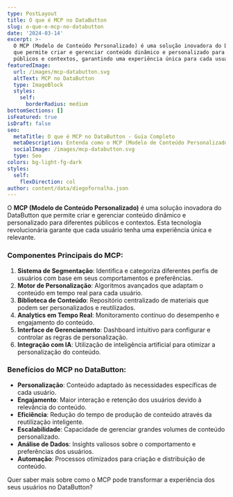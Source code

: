 ```yaml
---
type: PostLayout
title: O que é MCP no DataButton
slug: o-que-e-mcp-no-databutton
date: '2024-03-14'
excerpt: >-
  O MCP (Modelo de Conteúdo Personalizado) é uma solução inovadora do DataButton
  que permite criar e gerenciar conteúdo dinâmico e personalizado para diferentes
  públicos e contextos, garantindo uma experiência única para cada usuário.
featuredImage:
  url: /images/mcp-databutton.svg
  altText: MCP no DataButton
  type: ImageBlock
  styles:
    self:
      borderRadius: medium
bottomSections: []
isFeatured: true
isDraft: false
seo:
  metaTitle: O que é MCP no DataButton - Guia Completo
  metaDescription: Entenda como o MCP (Modelo de Conteúdo Personalizado) funciona no DataButton para criar experiências únicas para seus usuários.
  socialImage: /images/mcp-databutton.svg
  type: Seo
colors: bg-light-fg-dark
styles:
  self:
    flexDirection: col
author: content/data/diegofornalha.json
---
```


O **MCP (Modelo de Conteúdo Personalizado)** é uma solução inovadora do DataButton que permite criar e gerenciar conteúdo dinâmico e personalizado para diferentes públicos e contextos. Esta tecnologia revolucionária garante que cada usuário tenha uma experiência única e relevante.

### Componentes Principais do MCP:

1. **Sistema de Segmentação**: Identifica e categoriza diferentes perfis de usuários com base em seus comportamentos e preferências.
2. **Motor de Personalização**: Algoritmos avançados que adaptam o conteúdo em tempo real para cada usuário.
3. **Biblioteca de Conteúdo**: Repositório centralizado de materiais que podem ser personalizados e reutilizados.
4. **Analytics em Tempo Real**: Monitoramento contínuo do desempenho e engajamento do conteúdo.
5. **Interface de Gerenciamento**: Dashboard intuitivo para configurar e controlar as regras de personalização.
6. **Integração com IA**: Utilização de inteligência artificial para otimizar a personalização do conteúdo.

### Benefícios do MCP no DataButton:

- **Personalização**: Conteúdo adaptado às necessidades específicas de cada usuário.
- **Engajamento**: Maior interação e retenção dos usuários devido à relevância do conteúdo.
- **Eficiência**: Redução do tempo de produção de conteúdo através da reutilização inteligente.
- **Escalabilidade**: Capacidade de gerenciar grandes volumes de conteúdo personalizado.
- **Análise de Dados**: Insights valiosos sobre o comportamento e preferências dos usuários.
- **Automação**: Processos otimizados para criação e distribuição de conteúdo.

Quer saber mais sobre como o MCP pode transformar a experiência dos seus usuários no DataButton?
